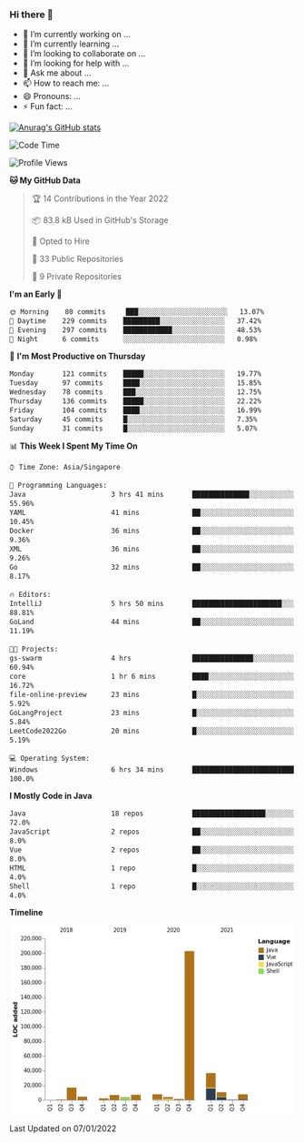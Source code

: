 ### Hi there 👋

- 🔭 I’m currently working on ...
- 🌱 I’m currently learning ...
- 👯 I’m looking to collaborate on ...
- 🤔 I’m looking for help with ...
- 💬 Ask me about ...
- 📫 How to reach me: ...
- 😄 Pronouns: ...
- ⚡ Fun fact: ...

[![Anurag's GitHub stats](https://github-readme-stats.vercel.app/api?username=xiumu2017&show_icons=true&theme=radical)](https://github.com/anuraghazra/github-readme-stats)

<!--
**xiumu2017/xiumu2017** is a ✨ _special_ ✨ repository because its `README.md` (this file) appears on your GitHub profile.

Here are some ideas to get you started:

- 🔭 I’m currently working on ...
- 🌱 I’m currently learning ...
- 👯 I’m looking to collaborate on ...
- 🤔 I’m looking for help with ...
- 💬 Ask me about ...
- 📫 How to reach me: ...
- 😄 Pronouns: ...
- ⚡ Fun fact: ...
-->

<!--START_SECTION:waka-->
![Code Time](http://img.shields.io/badge/Code%20Time-185%20hrs%2032%20mins-blue)

![Profile Views](http://img.shields.io/badge/Profile%20Views-1-blue)

**🐱 My GitHub Data** 

> 🏆 14 Contributions in the Year 2022
 > 
> 📦 83.8 kB Used in GitHub's Storage 
 > 
> 💼 Opted to Hire
 > 
> 📜 33 Public Repositories 
 > 
> 🔑 9 Private Repositories  
 > 
**I'm an Early 🐤** 

```text
🌞 Morning    80 commits     ███░░░░░░░░░░░░░░░░░░░░░░   13.07% 
🌆 Daytime    229 commits    █████████░░░░░░░░░░░░░░░░   37.42% 
🌃 Evening    297 commits    ████████████░░░░░░░░░░░░░   48.53% 
🌙 Night      6 commits      ░░░░░░░░░░░░░░░░░░░░░░░░░   0.98%

```
📅 **I'm Most Productive on Thursday** 

```text
Monday       121 commits    █████░░░░░░░░░░░░░░░░░░░░   19.77% 
Tuesday      97 commits     ████░░░░░░░░░░░░░░░░░░░░░   15.85% 
Wednesday    78 commits     ███░░░░░░░░░░░░░░░░░░░░░░   12.75% 
Thursday     136 commits    █████░░░░░░░░░░░░░░░░░░░░   22.22% 
Friday       104 commits    ████░░░░░░░░░░░░░░░░░░░░░   16.99% 
Saturday     45 commits     █░░░░░░░░░░░░░░░░░░░░░░░░   7.35% 
Sunday       31 commits     █░░░░░░░░░░░░░░░░░░░░░░░░   5.07%

```


📊 **This Week I Spent My Time On** 

```text
⌚︎ Time Zone: Asia/Singapore

💬 Programming Languages: 
Java                     3 hrs 41 mins       ██████████████░░░░░░░░░░░   55.96% 
YAML                     41 mins             ██░░░░░░░░░░░░░░░░░░░░░░░   10.45% 
Docker                   36 mins             ██░░░░░░░░░░░░░░░░░░░░░░░   9.36% 
XML                      36 mins             ██░░░░░░░░░░░░░░░░░░░░░░░   9.26% 
Go                       32 mins             ██░░░░░░░░░░░░░░░░░░░░░░░   8.17%

🔥 Editors: 
IntelliJ                 5 hrs 50 mins       ██████████████████████░░░   88.81% 
GoLand                   44 mins             ██░░░░░░░░░░░░░░░░░░░░░░░   11.19%

🐱‍💻 Projects: 
gs-swarm                 4 hrs               ███████████████░░░░░░░░░░   60.94% 
core                     1 hr 6 mins         ████░░░░░░░░░░░░░░░░░░░░░   16.72% 
file-online-preview      23 mins             █░░░░░░░░░░░░░░░░░░░░░░░░   5.92% 
GoLangProject            23 mins             █░░░░░░░░░░░░░░░░░░░░░░░░   5.84% 
LeetCode2022Go           20 mins             █░░░░░░░░░░░░░░░░░░░░░░░░   5.19%

💻 Operating System: 
Windows                  6 hrs 34 mins       █████████████████████████   100.0%

```

**I Mostly Code in Java** 

```text
Java                     18 repos            ██████████████████░░░░░░░   72.0% 
JavaScript               2 repos             ██░░░░░░░░░░░░░░░░░░░░░░░   8.0% 
Vue                      2 repos             ██░░░░░░░░░░░░░░░░░░░░░░░   8.0% 
HTML                     1 repo              █░░░░░░░░░░░░░░░░░░░░░░░░   4.0% 
Shell                    1 repo              █░░░░░░░░░░░░░░░░░░░░░░░░   4.0%

```


**Timeline**

![Chart not found](https://raw.githubusercontent.com/xiumu2017/xiumu2017/main/charts/bar_graph.png) 


 Last Updated on 07/01/2022
<!--END_SECTION:waka-->
